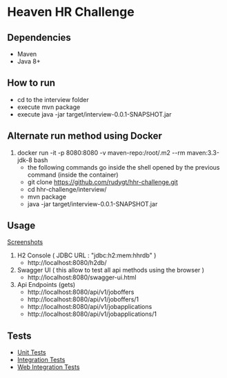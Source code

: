 # Heaven HR Challenge

## Dependencies

* Maven
* Java 8+ 

## How to run

* cd to the interview folder
* execute mvn package
* execute java -jar target/interview-0.0.1-SNAPSHOT.jar

## Alternate run method using Docker

1. docker run -it -p 8080:8080 -v maven-repo:/root/.m2 --rm maven:3.3-jdk-8 bash
	* the following commands go inside the shell opened by the previous command (inside the container)
	* git clone https://github.com/rudygt/hhr-challenge.git
	* cd hhr-challenge/interview/
	* mvn package
	* java -jar target/interview-0.0.1-SNAPSHOT.jar
	
## Usage 
[Screenshots](screenshots/README.md) 

1. H2 Console ( JDBC URL : "jdbc:h2:mem:hhrdb" ) 
	* http://localhost:8080/h2db/
2. Swagger UI ( this allow to test all api methods using the browser )
	* http://localhost:8080/swagger-ui.html
3. Api Endpoints (gets)
	* http://localhost:8080/api/v1/joboffers
	* http://localhost:8080/api/v1/joboffers/1
	* http://localhost:8080/api/v1/jobapplications
	* http://localhost:8080/api/v1/jobapplications/1
	
## Tests
- [Unit Tests](interview/src/test/java/com/heavenhr/interview/JobOfferControllerTest.java)
- [Integration Tests](interview/src/test/java/com/heavenhr/interview/JobOfferControllerIntegrationTest.java)
- [Web Integration Tests](interview/src/test/java/com/heavenhr/interview/JobOfferControllerWebIntegrationTest.java)
